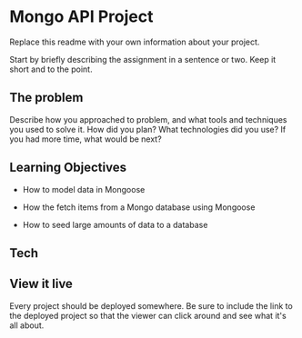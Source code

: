 # Mongo API Project

Replace this readme with your own information about your project. 

Start by briefly describing the assignment in a sentence or two. Keep it short and to the point.

## The problem

Describe how you approached to problem, and what tools and techniques you used to solve it. How did you plan? What technologies did you use? If you had more time, what would be next?

## Learning Objectives

- How to model data in Mongoose

- How the fetch items from a Mongo database using Mongoose

- How to seed large amounts of data to a database

## Tech


## View it live

Every project should be deployed somewhere. Be sure to include the link to the deployed project so that the viewer can click around and see what it's all about.
